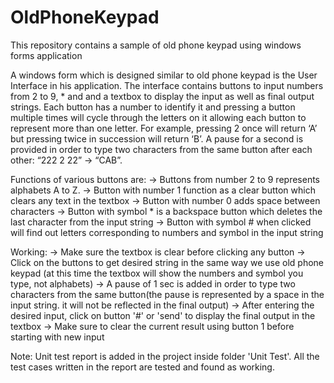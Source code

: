 # OldPhoneKeypad
  This repository contains a sample of old phone keypad using windows forms application

  A windows form which is designed similar to old phone keypad is the User Interface in his application. The interface contains buttons to input numbers from 2 to 9, * and <space> and a textbox to display the input as well as final output strings.
  Each button has a number to identify it and pressing a button multiple times will cycle through the letters on it allowing each button to represent more than one letter.
  For example, pressing 2 once will return ‘A’ but pressing twice in succession will return ‘B’.
  A pause for a second is provided in order to type two characters from the same button after each other: “222 2 22” -> “CAB”.
  
Functions of various buttons are:
 -> Buttons from number 2 to 9 represents alphabets A to Z. 
 -> Button with number 1 function as a clear button which clears any text in the textbox 
 -> Button with number 0 adds space between characters
 -> Button with symbol * is a backspace button which deletes the last character from the input string
 -> Button with symbol # when clicked will find out letters corresponding to numbers and symbol in the input string
  
Working:
 -> Make sure the textbox is clear before clicking any button
 -> Click on the buttons to get desired string in the same way we use old phone keypad (at this time the textbox will show the numbers and symbol you type, not alphabets)
 -> A pause of 1 sec is added in order to type two characters from the same button(the pause is represented by a space in the input string. it will not be reflected in the final output)
 -> After entering the desired input, click on button '#' or 'send' to display the final output in the textbox
 -> Make sure to clear the current result using button 1 before starting with new input
 
 Note:
 Unit test report is added in the project inside folder 'Unit Test'. All the test cases written in the report are tested and found as working.
  
